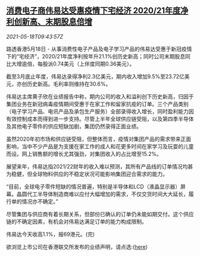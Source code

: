 <!--1621332062000-->
[消费电子商伟易达受惠疫情下宅经济 2020/21年度净利创新高、末期股息倍增](https://cn.reuters.com/article/vtech-profit-benefit-covid-0518-idCNKCS2CZ0YP)
------

<div><i>2021-05-18T09:43:57Z</i></div><p>路透香港5月18日 - 从事消费性电子产品及电子学习产品的伟易达受惠于新冠疫情下的“宅经济”，2020/21年度净利按年升21.1%创历史新高；同时公司末期股息同比大增逾倍，每股派0.74美元（上伴度同期0.36美元）。</p><p>截至3月底止年度，伟易达录得净利2.3亿美元，期内收入增加9.5%至23.72亿美元，亦创历史新高。毛利率则维持在30.6%。</p><p>伟易达主席黄子欣在业绩报告中称，期内公司的收入和溢利创下历史新高，归因于集团业务在新冠病毒疫情期间受惠于在家工作和留家抗疫的订单。三个产品类别（电子学习产品、电讯产品及承包生产服务）全部录得收入增长，同时盈利能力因有效控制成本而得到进一步支持。尽管上半年全球供应链受阻，以及第四季半导体及其他电子零件的供应短缺加剧，集团仍然录得正面业绩。</p><p>虽然2020年初市场和供应链受阻，但整体而言，疫情对集团产品的需求带来正面影响，当中不少产品是为支援在家工作的成人和花更多时间在家学习及玩耍的儿童而设。网上销售额的增长尤其强劲，对集团收入的占比增至15.2%。</p><p>展望来年，伟易达指2021/22财年的收入难以预测，其所有产品线的订单情况均甚为稳健，但全球物料供应的不稳定状况可能影响集团迎合需求的能力。</p><p>“目前，全球电子零件短缺的情况普遍，特别是半导体和LCD（液晶显示器）屏幕。晶圆代工半导体制造商难以应付大幅增加的需求，不仅交货时间大大延长，履行单的情况亦不确定。”</p><p>尽管集团与供应商有着长期关系，但部份已确认的订单仍未能如期交付。这个供应链的不确定因素，有机会对伟易达满足订单的能力构成限制。</p><p>伟易达今天收高1.1%，报69港元。(完)</p><p>欲浏览上市公司在香港联交所发布的业绩声明，请点选:(<a href="https://www1.hkexnews.hk/listedco/listconews/sehk/2021/0518/2021051800289_c.pdf">here</a>)</p>
